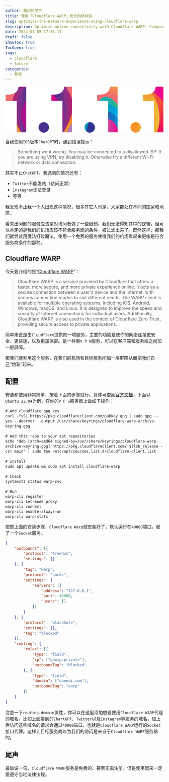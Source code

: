 ```yaml
---
author: 路边的阿不
title: 使用「Cloudflare WARP」优化网络体验
slug: optimize-the-network-experience-using-cloudflare-warp
description: Optimize online connectivity with Cloudflare WARP. Conquer ISP restrictions to enhance your network experience on platforms like ChatGPT, Twitter, Instagram, etc.
date: 2024-01-05 17:51:11
draft: false
ShowToc: true
TocOpen: true
tags:
  - Cloudflare
  - Secure
categories:
  - 教程
---
```

![Cloudflare WARP](imgs/posts/2024-01-05-optimize-the-network-experience-using-cloudflare-warp/%E4%B8%8B%E8%BD%BD.webp)

当我使用`IOS`版本`ChatGPT`时，遇到错误提示：

> Something went wrong. You may be connected to a disallowed ISP. If you are using VPN, try disabling it. Otherwise try a different Wi-Fi network or data connection.

其实不止`ChatGPT`，我遇到的情况还有：

- `Twitter`不能发帖（访问正常）
- `Instagram`无法登录
- 等等

我发现不止我一个人出现这种情况，很多其它人也是，大家都处在不同的国家和地区。

看来出问题的服务应该是对访问者做了一些限制，我们无法得知其中的逻辑，但可以肯定的是我们的机场应该不符合服务商的条件，被过滤出来了。既然这样，那我们就尝试用魔法打败魔法，使用一个免费的服务使得我们的机场看起来更像是符合服务商条件的那种。

## Cloudflare WARP

今天要介绍的是“[Cloudflare WARP](https://cloudflarewarp.com/)”：

> Cloudflare WARP is a service provided by Cloudflare that offers a faster, more secure, and more private experience online. It acts as a secure connection between a user's device and the Internet, with various connection modes to suit different needs. The WARP client is available for multiple operating systems, including iOS, Android, Windows, macOS, and Linux. It is designed to improve the speed and security of Internet connections for individual users. Additionally, Cloudflare WARP is also used in the context of Cloudflare Zero Trust, providing secure access to private applications.

简单来说是由`Cloudflare`提供的一项服务，主要的功能是使你的网络连接更安全、更快速，以及更加保密。是一种类` V P N `服务，可以在客户端和服务端之间加一层屏障。

那我们就利用这个服务，在我们的机场和目标服务间加一层屏障从而把我们自己“伪装”起来。

## 配置

安装和使用非常简单，按着下面的步骤就行。具体可查阅[官方文档](https://developers.cloudflare.com/warp-client/get-started/linux/)，下面以`Ubuntu 22.04`为例，在你的` V P S `服务器上做如下操作：

```shell
# Add cloudflare gpg key
curl -fsSL https://pkg.cloudflareclient.com/pubkey.gpg | sudo gpg --yes --dearmor --output /usr/share/keyrings/cloudflare-warp-archive-keyring.gpg

# Add this repo to your apt repositories
echo "deb [arch=amd64 signed-by=/usr/share/keyrings/cloudflare-warp-archive-keyring.gpg] https://pkg.cloudflareclient.com/ $(lsb_release -cs) main" | sudo tee /etc/apt/sources.list.d/cloudflare-client.list

# Install
sudo apt update && sudo apt install cloudflare-warp

# Check
systemctl status warp-svc

# Run
warp-cli register
warp-cli set-mode proxy
warp-cli connect
warp-cli enable-always-on
warp-cli warp-stats
```

按照上面的安装步骤，`Cloudflare Warp`就安装好了，默认运行在`40000`端口，起了一个`Socket`服务。

```json
{
    "outbounds": [{
        "protocol": "freedom",
        "settings": {}
    }, {
        "tag": "warp",
        "protocol": "socks",
        "settings": {
            "servers": [{
                "address": "127.0.0.1",
                "port": 40000,
                "users": []
            }]
        }
    }, {
        "protocol": "blackhole",
        "settings": {},
        "tag": "blocked"
    }],
    "routing": {
        "rules": [{
            "type": "field",
            "ip": ["geoip:private"],
            "outboundTag": "blocked"
        }, {
            "type": "field",
            "domain": ["openai.com"],
            "outboundTag": "warp"
        }]
    }
}
```

注意一下`routing.domain`属性，你可以在这里添加想要使用`Cloudflare WARP`代理的域名。比如上面提到的`ChartGPT`、`Twitter`以及`Instagram`等服务的域名，加上后访问这些域名的请求会通过`40000`端口，也就是`Cloudflare WARP`运行的`Socket`接口代理。这样让目标服务商以为我们的访问是来自于`Cloudflare WARP`服务器的。

## 尾声

最后说一句，`Cloudflare WARP`服务是免费的，甚至无需注册。但是使用起来一定要遵守当地法律法规。